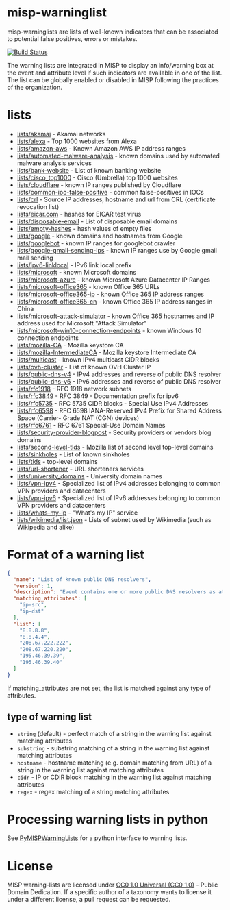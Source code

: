 # misp-warninglist

misp-warninglists are lists of well-known indicators that can be associated to potential false positives, errors or mistakes.

[![Build Status](https://travis-ci.org/MISP/misp-warninglists.svg?branch=master)](https://travis-ci.org/MISP/misp-warninglists)

The warning lists are integrated in MISP to display an info/warning box at the event and attribute level if such indicators
are available in one of the list. The list can be globally enabled or disabled in MISP following the practices of the organization.

# lists

- [lists/akamai](lists/akamai) - Akamai networks
- [lists/alexa](lists/alexa) - Top 1000 websites from Alexa
- [lists/amazon-aws](lists/amazon-aws) - Known Amazon AWS IP address ranges
- [lists/automated-malware-analysis](lists/automated-malware-analysis) - known domains used by automated malware analysis services
- [lists/bank-website](lists/bank-website) - List of known banking website
- [lists/cisco_top1000](lists/cisco_top1000) - Cisco (Umbrella) top 1000 websites
- [lists/cloudflare](lists/cloudflare) - known IP ranges published by Cloudflare
- [lists/common-ioc-false-positive](lists/common-ioc-false-positive) - common false-positives in IOCs
- [lists/crl](lists/crl-ip-hostname) - Source IP addresses, hostname and url from CRL (certificate revocation list)
- [lists/eicar.com](lists/eicar.com) - hashes for EICAR test virus
- [lists/disposable-email](lists/disposable-email) - List of disposable email domains
- [lists/empty-hashes](lists/empty-hashes) - hash values of empty files
- [lists/google](lists/google) - known domains and hostnames from Google
- [lists/googlebot](lists/googlebot) - known IP ranges for googlebot crawler
- [lists/google-gmail-sending-ips](lists/google-gmail-sending-ips) - known IP ranges use by Google gmail mail sending
- [lists/ipv6-linklocal](lists/ipv6-linklocal) - IPv6 link local prefix
- [lists/microsoft](lists/microsoft) - known Microsoft domains
- [lists/microsoft-azure](lists/microsoft-azure) - known Microsoft Azure Datacenter IP Ranges
- [lists/microsoft-office365](lists/microsoft-office365) - known Office 365 URLs
- [lists/microsoft-office365-ip](lists/microsoft-office365-ip) - known Office 365 IP address ranges
- [lists/microsoft-office365-cn](lists/microsoft-office365-cn) - known Office 365 IP address ranges in China
- [lists/microsoft-attack-simulator](lists/microsoft-attack-simulator/) - known Office 365 hostnames and IP address used for Microsoft "Attack Simulator"
- [lists/microsoft-win10-connection-endpoints](lists/microsoft-win10-connection-endpoints/) - known Windows 10 connection endpoints
- [lists/mozilla-CA](lists/mozilla-CA) - Mozilla keystore CA
- [lists/mozilla-IntermediateCA](lists/mozilla-IntermediateCA) - Mozilla keystore Intermediate CA
- [lists/multicast](lists/multicast) - known IPv4 multicast CIDR blocks
- [lists/ovh-cluster](lists/ovh-cluster) - List of known OVH Cluster IP
- [lists/public-dns-v4](lists/public-dns-v4) - IPv4 addresses and reverse of public DNS resolver
- [lists/public-dns-v6](lists/public-dns-v6) - IPv6 addresses and reverse of public DNS resolver
- [lists/rfc1918](lists/rfc1918) - RFC 1918 network subnets
- [lists/rfc3849](lists/rfc3849) - RFC 3849 - Documentation prefix for ipv6
- [lists/rfc5735](lists/rfc5735) - RFC 5735 CIDR blocks - Special Use IPv4 Addresses
- [lists/rfc6598](lists/rfc6598) - RFC 6598 IANA-Reserved IPv4 Prefix for Shared Address Space (Carrier- Grade NAT (CGN) devices)
- [lists/rfc6761](lists/rfc6761) - RFC 6761 Special-Use Domain Names
- [lists/security-provider-blogpost](lists/security-provider-blogpost) - Security providers or vendors blog domains
- [lists/second-level-tlds](lists/second-level-tlds) - Mozilla list of second level top-level domains
- [lists/sinkholes](lists/sinkholes) - List of known sinkholes
- [lists/tlds](lists/tlds) - top-level domains
- [lists/url-shortener](lists/url-shortener) - URL shorteners services
- [lists/university_domains](lists/university_domains) - University domain names
- [lists/vpn-ipv4](lists/vpn-ipv4) - Specialized list of IPv4 addresses belonging to common VPN providers and datacenters
- [lists/vpn-ipv6](lists/vpn-ipv6) - Specialized list of IPv6 addresses belonging to common VPN providers and datacenters
- [lists/whats-my-ip](lists/whats-my-ip) - "What's my IP" service
- [lists/wikimedia/list.json](lists/wikimedia/) - Lists of subnet used by Wikimedia (such as Wikipedia and alike)

# Format of a warning list

~~~~json
{
  "name": "List of known public DNS resolvers",
  "version": 1,
  "description": "Event contains one or more public DNS resolvers as attribute with an IDS flag set",
  "matching_attributes": [
    "ip-src",
    "ip-dst"
  ],
  "list": [
    "8.8.8.8",
    "8.8.4.4",
    "208.67.222.222",
    "208.67.220.220",
    "195.46.39.39",
    "195.46.39.40"
  ]
}
~~~~

If matching_attributes are not set, the list is matched against any type of attributes.

## type of warning list

- ```string``` (default) - perfect match of a string in the warning list against matching attributes
- ```substring``` - substring matching of a string in the warning list against matching attributes
- ```hostname``` - hostname matching (e.g. domain matching from URL) of a string in the warning list against matching attributes
- ```cidr``` - IP or CDIR block matching in the warning list against matching attributes
- ```regex``` - regex matching of a string matching attributes

# Processing warning lists in python

See [PyMISPWarningLists](https://github.com/MISP/PyMISPWarningLists) for a
python interface to warning lists.

# License

MISP warning-lists are licensed under [CC0 1.0 Universal (CC0 1.0)](https://creativecommons.org/publicdomain/zero/1.0/) -  Public Domain Dedication. If a specific author of a taxonomy wants to license it under a different license, a pull request can be requested.
